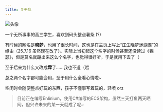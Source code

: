 ```yaml
---
title: 关于我
---
```

<div>
<img src="https://avatars.githubusercontent.com/u/189501925?v=4" alt="头像" class="text-align-left rounded-full border-solid border-white border-6 shadow-lg scale-30"></div>

一个无所事事的高三学生，喜欢到码头整点薯条 (?)

有时候的网名是**晓梦**，也用了很长时间，这也是在主页上写上“庄生晓梦迷蝴蝶”的缘由（25.7.16 虽然现在改了）。实际上当初起这个名字的时候甚至还没读过《锦瑟》，但是莫名就蹦出来这么个名字，也觉得很好听，于是就用下去了（

至于后来为什么又改成**霖**了......我也不道（喂

总之两个名字都可能会用，至于用什么全看心情啦~

空闲时会随便整点好玩的东西，孩子不懂事写着玩的，轻喷 orz

> 目前正在编写Enlinium，使用C#编写的ECS架构，虽然三天打鱼两天晒网，但兴许未来的某一天就成了呢~
